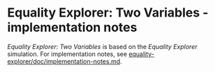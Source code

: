 # Equality Explorer: Two Variables - implementation notes

_Equality Explorer: Two Variables_ is based on the _Equality Explorer_ simulation.
For implementation notes, see [equality-explorer/doc/implementation-notes.md](https://github.com/phetsims/equality-explorer/blob/master/doc/implementation-notes.md).